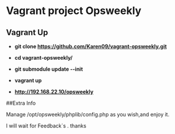 # Vagrant project Opsweekly

## Vagrant Up

* **git clone https://github.com/Karen09/vagrant-opsweekly.git**
* **cd vagrant-opsweekly/**
* **git submodule update --init**
* **vagrant up**

* **http://192.168.22.10/opsweekly**


##Extra Info

Manage /opt/opsweekly/phplib/config.php as you wish,and enjoy it.

I will wait for Feedback`s . thanks
